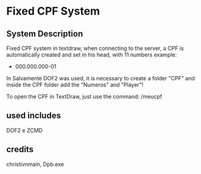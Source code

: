 # Fixed CPF System
## System Description

Fixed CPF system in textdraw, when connecting to the server, a CPF is automatically created and set in his head, with 11 numbers example:

- 000.000.000-01

In Salvamente DOF2 was used, it is necessary to create a folder "CPF" and inside the CPF folder add the "Numeros" and "Player"!

To open the CPF in TextDraw, just use the command: /meucpf

## used includes
DOF2 e ZCMD

## credits
christivnmain, Dpb.exe
